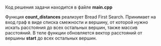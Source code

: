 Код решения задачи находится в файле **main.cpp**

Функция **count_distances** реализует Bread First Search.
Принимает на вход граф в виде списка смежности и вершину, от которой нужно искать расстояния до всех остальных вершин, также массив расстояний.
В теле функции обновляется вектор расстояний от вершины **start** до всех остальных вершин.
